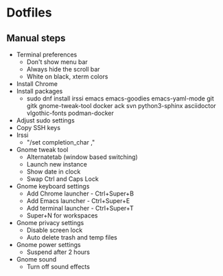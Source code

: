 # Dotfiles

## Manual steps

 - Terminal preferences
   - Don't show menu bar
   - Always hide the scroll bar
   - White on black, xterm colors
 - Install Chrome
 - Install packages
   - sudo dnf install irssi emacs emacs-goodies emacs-yaml-mode git gitk gnome-tweak-tool docker ack svn python3-sphinx asciidoctor vlgothic-fonts podman-docker
 - Adjust sudo settings
 - Copy SSH keys
 - Irssi
   - "/set completion_char ,"
 - Gnome tweak tool
   - Alternatetab (window based switching)
   - Launch new instance
   - Show date in clock
   - Swap Ctrl and Caps Lock
 - Gnome keyboard settings
   - Add Chrome launcher - Ctrl+Super+B
   - Add Emacs launcher - Ctrl+Super+E
   - Add terminal launcher - Ctrl+Super+T
   - Super+N for workspaces
 - Gnome privacy settings
   - Disable screen lock
   - Auto delete trash and temp files
 - Gnome power settings
   - Suspend after 2 hours
 - Gnome sound
   - Turn off sound effects
